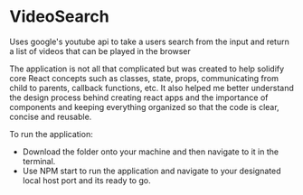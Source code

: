 # VideoSearch
Uses google's youtube api to take a users search from the input and return a list of videos that can be played in the browser

The application is not all that complicated but was created to help solidify core React concepts such as classes, state, props, communicating from child to parents,
callback functions, etc.
It also helped me better understand the design process behind creating react apps and the importance of components and keeping everything organized so that the code
is clear, concise and reusable.

To run the application:

- Download the folder onto your machine and then navigate to it in the terminal.
- Use NPM start to run the application and navigate to your designated local host port and its ready to go.
